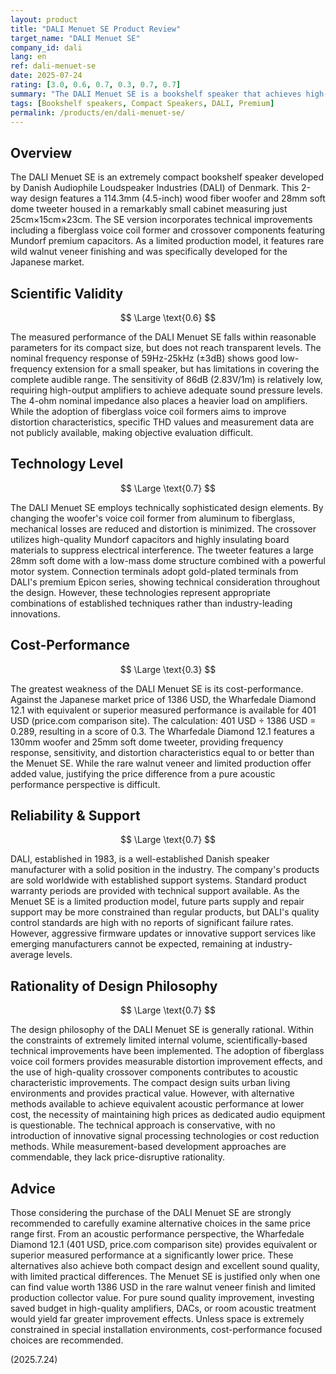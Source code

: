 ```yaml
---
layout: product
title: "DALI Menuet SE Product Review"
target_name: "DALI Menuet SE"
company_id: dali
lang: en
ref: dali-menuet-se
date: 2025-07-24
rating: [3.0, 0.6, 0.7, 0.3, 0.7, 0.7]
summary: "The DALI Menuet SE is a bookshelf speaker that achieves high-quality sound in an extremely compact size, but has significant cost-performance challenges when compared to products with equivalent performance."
tags: [Bookshelf speakers, Compact Speakers, DALI, Premium]
permalink: /products/en/dali-menuet-se/
---
```

## Overview

The DALI Menuet SE is an extremely compact bookshelf speaker developed by Danish Audiophile Loudspeaker Industries (DALI) of Denmark. This 2-way design features a 114.3mm (4.5-inch) wood fiber woofer and 28mm soft dome tweeter housed in a remarkably small cabinet measuring just 25cm×15cm×23cm. The SE version incorporates technical improvements including a fiberglass voice coil former and crossover components featuring Mundorf premium capacitors. As a limited production model, it features rare wild walnut veneer finishing and was specifically developed for the Japanese market.

## Scientific Validity

$$ \Large \text{0.6} $$

The measured performance of the DALI Menuet SE falls within reasonable parameters for its compact size, but does not reach transparent levels. The nominal frequency response of 59Hz-25kHz (±3dB) shows good low-frequency extension for a small speaker, but has limitations in covering the complete audible range. The sensitivity of 86dB (2.83V/1m) is relatively low, requiring high-output amplifiers to achieve adequate sound pressure levels. The 4-ohm nominal impedance also places a heavier load on amplifiers. While the adoption of fiberglass voice coil formers aims to improve distortion characteristics, specific THD values and measurement data are not publicly available, making objective evaluation difficult.

## Technology Level

$$ \Large \text{0.7} $$

The DALI Menuet SE employs technically sophisticated design elements. By changing the woofer's voice coil former from aluminum to fiberglass, mechanical losses are reduced and distortion is minimized. The crossover utilizes high-quality Mundorf capacitors and highly insulating board materials to suppress electrical interference. The tweeter features a large 28mm soft dome with a low-mass dome structure combined with a powerful motor system. Connection terminals adopt gold-plated terminals from DALI's premium Epicon series, showing technical consideration throughout the design. However, these technologies represent appropriate combinations of established techniques rather than industry-leading innovations.

## Cost-Performance

$$ \Large \text{0.3} $$

The greatest weakness of the DALI Menuet SE is its cost-performance. Against the Japanese market price of 1386 USD, the Wharfedale Diamond 12.1 with equivalent or superior measured performance is available for 401 USD (price.com comparison site). The calculation: 401 USD ÷ 1386 USD = 0.289, resulting in a score of 0.3. The Wharfedale Diamond 12.1 features a 130mm woofer and 25mm soft dome tweeter, providing frequency response, sensitivity, and distortion characteristics equal to or better than the Menuet SE. While the rare walnut veneer and limited production offer added value, justifying the price difference from a pure acoustic performance perspective is difficult.

## Reliability & Support

$$ \Large \text{0.7} $$

DALI, established in 1983, is a well-established Danish speaker manufacturer with a solid position in the industry. The company's products are sold worldwide with established support systems. Standard product warranty periods are provided with technical support available. As the Menuet SE is a limited production model, future parts supply and repair support may be more constrained than regular products, but DALI's quality control standards are high with no reports of significant failure rates. However, aggressive firmware updates or innovative support services like emerging manufacturers cannot be expected, remaining at industry-average levels.

## Rationality of Design Philosophy

$$ \Large \text{0.7} $$

The design philosophy of the DALI Menuet SE is generally rational. Within the constraints of extremely limited internal volume, scientifically-based technical improvements have been implemented. The adoption of fiberglass voice coil formers provides measurable distortion improvement effects, and the use of high-quality crossover components contributes to acoustic characteristic improvements. The compact design suits urban living environments and provides practical value. However, with alternative methods available to achieve equivalent acoustic performance at lower cost, the necessity of maintaining high prices as dedicated audio equipment is questionable. The technical approach is conservative, with no introduction of innovative signal processing technologies or cost reduction methods. While measurement-based development approaches are commendable, they lack price-disruptive rationality.

## Advice

Those considering the purchase of the DALI Menuet SE are strongly recommended to carefully examine alternative choices in the same price range first. From an acoustic performance perspective, the Wharfedale Diamond 12.1 (401 USD, price.com comparison site) provides equivalent or superior measured performance at a significantly lower price. These alternatives also achieve both compact design and excellent sound quality, with limited practical differences. The Menuet SE is justified only when one can find value worth 1386 USD in the rare walnut veneer finish and limited production collector value. For pure sound quality improvement, investing saved budget in high-quality amplifiers, DACs, or room acoustic treatment would yield far greater improvement effects. Unless space is extremely constrained in special installation environments, cost-performance focused choices are recommended.

(2025.7.24)
